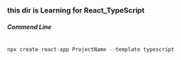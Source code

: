 ### this dir is Learning for React_TypeScript

##### Commend Line

```js

npx create-react-app ProjectName --template typescript


```